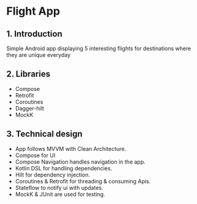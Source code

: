 # Flight App

## 1. Introduction
Simple Android app displaying 5 interesting flights for destinations where they are unique everyday
## 2. Libraries
- Compose
- Retrofit
- Coroutines
- Dagger-hilt
- MockK


## 3. Technical design
- App follows MVVM with Clean Architecture.
- Compose for UI 
- Compose Navigation handles navigation in the app.
- Kotlin DSL for handling dependencies.
- Hilt for dependency injection.
- Coroutines & Retrofit for threading & consuming Apis.
- Stateflow to notify ui with updates.
- MockK & JUnit are used for testing.

